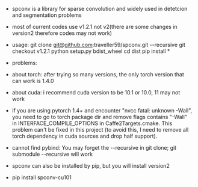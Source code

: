 - spconv is a library for sparse convolution and widely used in detetcion and segmentation problems
- most of current codes use v1.2.1 not v2(there are some changes in version2 therefore codes may not work)
- usage:
git clone git@github.com:traveller59/spconv.git --recursive
git checkout v1.2.1
python setup.py bdist_wheel
cd dist
pip install *

- problems:
- about torch: after trying so many versions, the only torch version that can work is 1.4.0
- about cuda: i recommend cuda version to be 10.1 or 10.0, 11 may not work
- if you are using pytorch 1.4+ and encounter "nvcc fatal: unknown -Wall", you need to go to torch package dir and remove flags contains "-Wall" in INTERFACE_COMPILE_OPTIONS in Caffe2Targets.cmake. This problem can't be fixed in this project (to avoid this, I need to remove all torch dependency in cuda sources and drop half support).
- cannot find pybind: You may forget the --recursive in git clone;  git submodule --recursive will work

- spconv can also be installed by pip, but you will install version2
- pip install spconv-cu101
